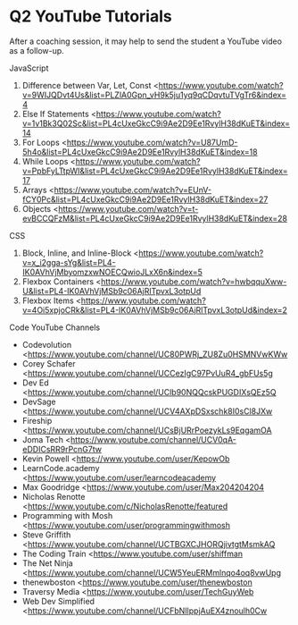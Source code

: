 # Q2 YouTube Tutorials

After a coaching session, it may help to send the student a YouTube video as a follow-up.

JavaScript

1. Difference between Var, Let, Const <https://www.youtube.com/watch?v=9WIJQDvt4Us&list=PLZlA0Gpn_vH9k5ju1yq9qCDqvtuTVgTr6&index=4
2. Else If Statements <https://www.youtube.com/watch?v=1v1Bk3Q02Sc&list=PL4cUxeGkcC9i9Ae2D9Ee1RvylH38dKuET&index=14
3. For Loops <https://www.youtube.com/watch?v=U87UmD-5h4o&list=PL4cUxeGkcC9i9Ae2D9Ee1RvylH38dKuET&index=18
4. While Loops <https://www.youtube.com/watch?v=PpbFyLTtpWI&list=PL4cUxeGkcC9i9Ae2D9Ee1RvylH38dKuET&index=17
5. Arrays <https://www.youtube.com/watch?v=EUnV-fCY0Pc&list=PL4cUxeGkcC9i9Ae2D9Ee1RvylH38dKuET&index=27
6. Objects <https://www.youtube.com/watch?v=t-evBCCQFzM&list=PL4cUxeGkcC9i9Ae2D9Ee1RvylH38dKuET&index=28

CSS

1. Block, Inline, and Inline-Block <https://www.youtube.com/watch?v=x_i2gga-sYg&list=PL4-IK0AVhVjMbyomzxwNOECQwioJLxX6n&index=5
2. Flexbox Containers <https://www.youtube.com/watch?v=hwbqquXww-U&list=PL4-IK0AVhVjMSb9c06AjRlTpvxL3otpUd
3. Flexbox Items <https://www.youtube.com/watch?v=4Oi5xpjoCRk&list=PL4-IK0AVhVjMSb9c06AjRlTpvxL3otpUd&index=2

Code YouTube Channels

- Codevolution <https://www.youtube.com/channel/UC80PWRj_ZU8Zu0HSMNVwKWw
- Corey Schafer <https://www.youtube.com/channel/UCCezIgC97PvUuR4_gbFUs5g
- Dev Ed <https://www.youtube.com/channel/UClb90NQQcskPUGDIXsQEz5Q
- DevSage <https://www.youtube.com/channel/UCV4AXpDSxschk8I0sCl8JXw
- Fireship <https://www.youtube.com/channel/UCsBjURrPoezykLs9EqgamOA
- Joma Tech <https://www.youtube.com/channel/UCV0qA-eDDICsRR9rPcnG7tw
- Kevin Powell <https://www.youtube.com/user/KepowOb
- LearnCode.academy <https://www.youtube.com/user/learncodeacademy
- Max Goodridge <https://www.youtube.com/user/Max204204204
- Nicholas Renotte <https://www.youtube.com/c/NicholasRenotte/featured
- Programming with Mosh <https://www.youtube.com/user/programmingwithmosh
- Steve Griffith <https://www.youtube.com/channel/UCTBGXCJHORQjivtgtMsmkAQ
- The Coding Train <https://www.youtube.com/user/shiffman
- The Net Ninja <https://www.youtube.com/channel/UCW5YeuERMmlnqo4oq8vwUpg
- thenewboston <https://www.youtube.com/user/thenewboston
- Traversy Media <https://www.youtube.com/user/TechGuyWeb
- Web Dev Simplified <https://www.youtube.com/channel/UCFbNIlppjAuEX4znoulh0Cw
